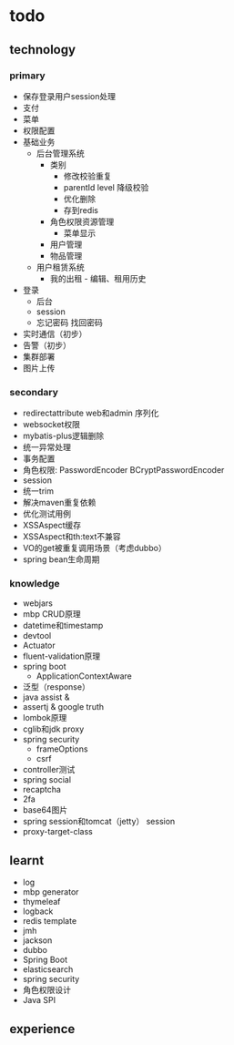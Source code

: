 # todo

## technology
### primary
- 保存登录用户session处理
- 支付
- 菜单
- 权限配置
- 基础业务
    - 后台管理系统
        - 类别
            - 修改校验重复
            - parentId level 降级校验
            - 优化删除
            - 存到redis
        - 角色权限资源管理
            - 菜单显示
        - 用户管理
        - 物品管理
    - 用户租赁系统
        - 我的出租 - 编辑、租用历史
- 登录
    - 后台
    - session
    - 忘记密码 找回密码
- 实时通信（初步）
- 告警（初步）
- 集群部署
- 图片上传
### secondary
- redirectattribute web和admin 序列化
- websocket权限
- mybatis-plus逻辑删除
- 统一异常处理
- 事务配置
- 角色权限: PasswordEncoder BCryptPasswordEncoder
- session
- 统一trim
- 解决maven重复依赖
- 优化测试用例
- XSSAspect缓存
- XSSAspect和th:text不兼容
- VO的get被重复调用场景（考虑dubbo）
- spring bean生命周期
### knowledge
- webjars
- mbp CRUD原理
- datetime和timestamp
- devtool
- Actuator
- fluent-validation原理
- spring boot
    - ApplicationContextAware
- 泛型（response）
- java assist & 
- assertj & google truth
- lombok原理
- cglib和jdk proxy
- spring security
    - frameOptions
    - csrf
- controller测试
- spring social
- recaptcha 
- 2fa
- base64图片
- spring session和tomcat（jetty） session
- proxy-target-class

## learnt
- log
- mbp generator
- thymeleaf
- logback
- redis template
- jmh
- jackson
- dubbo
- Spring Boot
- elasticsearch
- spring security
- 角色权限设计
- Java SPI

## experience